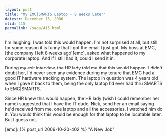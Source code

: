 ```yaml
---
layout: post
title: "My EMC|SMARTS Laptop - 8 Weeks Later"
datestr: December 15, 2006
mtid: 415
permalink: /saga/415.html
---
```


I'm laughing.  I was told this would happen.  I'm not surprised at all, but still
for some reason it is funny that I got the email I just got.  My boss at EMC,
[the company I left 8 weeks ago][emc], asked
what happened to my corporate laptop.  And if I still had it, could I send it in.

During my exit interview, the HR lady told me that this would happen.  I didn't
doubt her, I'd never seen any evidence during my tenure that EMC had a good IT
hardware tracking system.  The laptop in question was 4 years old when I gave
it back to them, being the only laptop I'd ever had thru SMARTS to EMC\|SMARTS.

Since HR knew this would happen, the HR lady (wish I could remember her name)
suggested that I have the IT dude, Nick, send her an email saying he'd received
from me, one laptop and all the accessories.  I watched him do it.  You would
think this would be enough for that laptop to be locatable later.  But I guess
not.

[emc]: {% post_url 2006-10-20-402 %} "A New Job"
